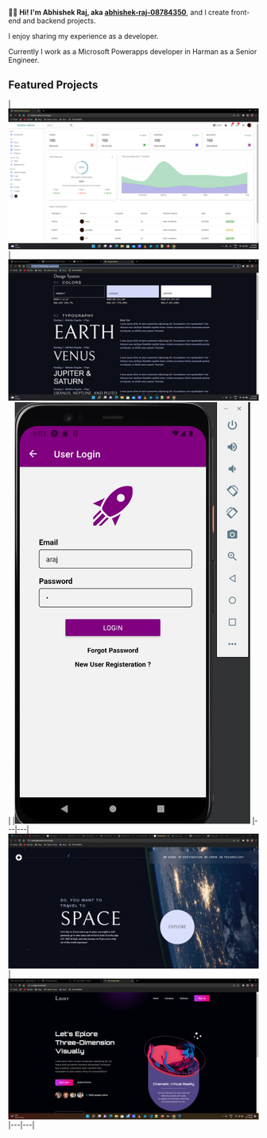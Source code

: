 👋🏻 **Hi! I'm Abhishek Raj, aka [abhishek-raj-08784350](https://www.linkedin.com/in/abhishek-raj-08784350/)**, and I create front-end and backend projects.

I enjoy sharing my experience as a developer.

Currently I work as a Microsoft Powerapps developer in Harman as a Senior Engineer.

## Featured Projects


|[![Kantan Admin: A React based Dashboard](./images/Kantan%20Admin.png)](https://kantan-admin.vercel.app/) | [![Custom Css To Use](./images/Design%20System.png)](https://github.com/abhishekraj11303372/cssdesignsystem) |
|[![Mobile App](./images/react-native%20mobile%20app.png)](https://github.com/abhishekraj11303372/reactnativeui) |---|---|
[![Space Travel UI](./images/Space.png)](https://cssdesignsystem.vercel.app/) |
[![Virtual relaity UI](./images/vr.png)](https://vr-page.vercel.app/) |---|---|


